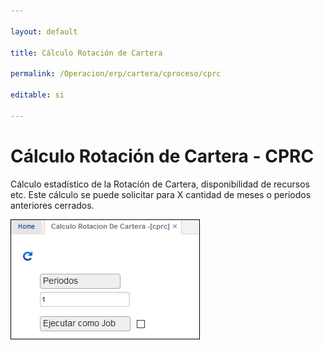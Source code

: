 ```yaml
---

layout: default

title: Cálculo Rotación de Cartera

permalink: /Operacion/erp/cartera/cproceso/cprc

editable: si

---
```




# Cálculo Rotación de Cartera - CPRC



Cálculo estadístico de la Rotación de Cartera, disponibilidad de recursos etc. Este cálculo se puede solicitar para X cantidad de meses o periodos anteriores cerrados.





![](CPRC.png)















